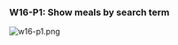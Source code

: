 ### W16-P1: Show meals by search term

![w16-p1.png](https://github.com/Jun206/1112-1N-js-209410793.git)

```

```
